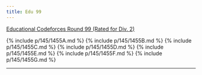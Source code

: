 ```yaml
---
title: Edu 99
---
```


[Educational Codeforces Round 99 (Rated for Div. 2)](https://codeforces.com/contest/1455)

{% include p/145/1455A.md %}
{% include p/145/1455B.md %}
{% include p/145/1455C.md %}
{% include p/145/1455D.md %}
{% include p/145/1455E.md %}
{% include p/145/1455F.md %}
{% include p/145/1455G.md %}

* * *

<object data='notes/Edu-99.pdf' width='1000' height='1000' type='application/pdf'/>
